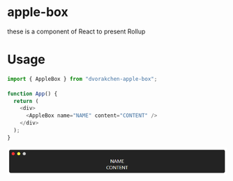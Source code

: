 # apple-box

these is a component of React to present Rollup

# Usage

```js
import { AppleBox } from "dvorakchen-apple-box";

function App() {
  return (
    <div>
      <AppleBox name="NAME" content="CONTENT" />
    </div>
  );
}
```

![image.png](https://github.com/ChenDvorak/apple-box/blob/main/images/%E6%95%88%E6%9E%9C%E5%9B%BE.jpg)
